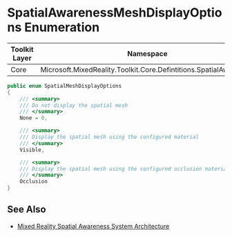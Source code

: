 # SpatialAwarenessMeshDisplayOptions Enumeration

| Toolkit Layer | Namespace |
| --- | --- |
| Core | Microsoft.MixedReality.Toolkit.Core.Defintitions.SpatialAwareness |

``` C#
public enum SpatialMeshDisplayOptions
{
    /// <summary>
    /// Do not display the spatial mesh
    /// </summary>
    None = 0,

    /// <summary>
    /// Display the spatial mesh using the configured material
    /// </summary>
    Visible,

    /// <summary>
    /// Display the spatial mesh using the configured occlusion material
    /// </summary>
    Occlusion
}
```

## See Also

- [Mixed Reality Spatial Awareness System Architecture](./SpatialAwarenessSystemArchitecture.md)

